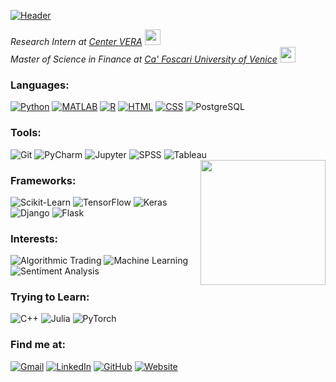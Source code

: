 [![Header](https://raw.githubusercontent.com/dang-trung/dang-trung/master/assets/intro.gif)](https://dang-trung.github.io/)

_Research Intern at [Center VERA](https://www.unive.it/pag/35190/)_ <img src="https://media.giphy.com/media/l1J9RFoDzCDrkqtEc/giphy.gif" width="25">  
_Master of Science in Finance at [Ca' Foscari University of Venice](https://www.unive.it/pag/13526/)_ <img src="https://raw.githubusercontent.com/dang-trung/dang-trung/master/assets/graduation.gif" width="25">

### Languages: 

[![Python](https://img.shields.io/badge/-Python-white?&logo=python&logoColor=blue)](https://github.com/dang-trung?tab=repositories&q=&type=&language=python)
[![MATLAB](https://img.shields.io/badge/-MATLAB-white?&logo=Mathworks&logoColor=ffa500)](https://github.com/dang-trung?tab=repositories&q=&type=&language=matlab)
[![R](https://img.shields.io/badge/-R-white?&logo=R&logoColor=blue)](https://github.com/dang-trung?tab=repositories&q=&type=&language=r)
[![HTML](https://img.shields.io/badge/-HTML-white?&logo=html5&logoColor=E34F26)](https://github.com/dang-trung?tab=repositories&q=&type=&language=html)
[![CSS](https://img.shields.io/badge/-CSS-white?&logo=css3&logoColor=1572B6)](https://github.com/dang-trung?tab=repositories&q=&type=&language=html)
![PostgreSQL](https://img.shields.io/badge/-PostgreSQL-white?&logo=PostgreSQL&logoColor=336791)

### Tools:
![Git](https://img.shields.io/badge/-Git-fff?&logo=git&style=flat)
![PyCharm](https://img.shields.io/badge/-PyCharm-fff?&logo=pycharm&style=flat&logoColor=black)
![Jupyter](https://img.shields.io/badge/-Jupyter-fff?&logo=jupyter&style=flat)
![SPSS](https://img.shields.io/badge/-SPSS-white?&logo=IBM&logoColor=blue)
![Tableau](https://img.shields.io/badge/-Tableau-white?&logo=Tableau&logoColor=E97627)
<img align='right' src= "https://media.giphy.com/media/du3J3cXyzhj75IOgvA/giphy.gif" width="200">

### Frameworks:
![Scikit-Learn](https://img.shields.io/badge/Scikit--Learn-fff?&logo=scikit-learn&style=flat)
![TensorFlow](https://img.shields.io/badge/-TensorFlow-fff?&logo=tensorflow&style=flat)
![Keras](https://img.shields.io/badge/-Keras-fff?&logo=keras&style=flat&logoColor=d00000)
![Django](https://img.shields.io/badge/-Django-fff?&logo=django&style=flat&logoColor=d00000)
![Flask](https://img.shields.io/badge/-Flask-fff?&logo=flask&style=flat&logoColor=black)

### Interests:
![Algorithmic Trading](https://img.shields.io/badge/-%F0%9F%A4%96%20Algorithmic%20Trading-white)
![Machine Learning](https://img.shields.io/badge/-🔥%20Machine%20Learning-white)
![Sentiment Analysis](https://img.shields.io/badge/-💬%20Sentiment%20Analysis-white)

### Trying to Learn:
![C++](https://img.shields.io/badge/-C++-white?&logo=c%2B%2B&logoColor=00599C)
![Julia](https://img.shields.io/badge/-Julia-white?&logo=Julia&logoColor=9558B2)
![PyTorch](https://img.shields.io/badge/-PyTorch-white?&logo=PyTorch&logoColor=EE4C2C)

### Find me at:
[![Gmail](https://img.shields.io/badge/-Gmail-white.svg?&logo=gmail&logoColor=)](mailto:dangtrung@gmail.com)
[![LinkedIn](https://img.shields.io/badge/-LinkedIn-white.svg?&logo=linkedin&logoColor=blue)](https://linkedin.com/in/dang-trung)
[![GitHub](https://img.shields.io/badge/-GitHub-white.svg?&logo=github&logoColor=black)](https://github.com/dang-trung/)
[![Website](https://img.shields.io/badge/-⭐%20Website-white)](https://dang-trung.github.io/)

